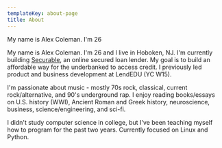 ```yaml
---
templateKey: about-page
title: About
---
```

My name is Alex Coleman. I'm 26

My name is Alex Coleman. I'm 26 and I live in Hoboken, NJ. I'm currently building [Securable](https://securable.co), an online secured loan lender. My goal is to build an affordable way for the underbanked to access credit. I previously led product and business development at LendEDU (YC W15).

I'm passionate about music - mostly 70s rock, classical, current rock/alternative, and 90's underground rap. I enjoy reading books/essays on U.S. history (WWI), Ancient Roman and Greek history, neuroscience, business, science/engineering, and sci-fi.

I didn't study computer science in college, but I've been teaching myself how to program for the past two years. Currently focused on Linux and Python.